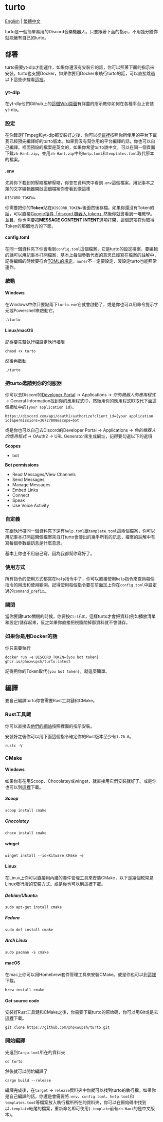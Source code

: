 # turto

[English](https://github.com/phoxwupsh/turto/blob/main/README.md) | [繁體中文](https://github.com/phoxwupsh/turto/blob/main/README.zh-Hant.md)

turto是一個簡單易用的Discord音樂機器人。只要跟著下面的指示，不用幾分鐘你就能擁有自己的turto。

## 部署

turto需要yt-dlp才能運作，如果你還沒有安裝它的話，你可以照著下面的指示來安裝。turto也支援Docker，如果你要用Docker來執行turto的話，可以直接跳過以下這些步驟看[這裡](https://github.com/phoxwupsh/turto/blob/main/README.zh-Hant.md#%E5%A6%82%E6%9E%9C%E4%BD%A0%E6%98%AF%E7%94%A8docker%E7%9A%84%E8%A9%B1)。

### yt-dlp

在yt-dlp他們Github上的[這個Wiki頁面](https://github.com/yt-dlp/yt-dlp/wiki/Installation)有詳盡的指示教你如何在各種平台上安裝yt-dlp。

### 設定

在你確定FFmpeg和yt-dlp都安裝好之後，你可以從[這裡](https://github.com/phoxwupsh/turto/releases)按照你所使用的平台下載我已經預先編譯好的turto版本。如果我沒有幫你用的平台編譯的話，你也可以自己編譯。裡面預設的檔案是英文的，如果你希望turto說中文，可以在同一個頁面下載`zh-Hant.zip`，並用`zh-Hant.zip`中的`help.toml`和`templates.toml`取代原本的檔案。

#### .env

先將你下載到的壓縮檔解壓縮，你會在資料夾中看到`.env`這個檔案，用記事本之類的文字編輯器開啟這個檔案你會看到像這樣

```
DISCORD_TOKEN=
```
你需要把你的**Token**貼在`DISCORD_TOKEN=`後面然後存檔。如果你還沒有Token的話，可以直接[Google搜尋「discord 機器人 token」](https://www.google.com/search?q=discord+%E6%A9%9F%E5%99%A8%E4%BA%BA+token)然後你就會看到一堆教學。並且，你也需要把**MESSAGE CONTENT INTENT**選項打開，這個選項在你取得Token的那個地方的下面。

#### config.toml

在同一個資料夾下你會看到`config.toml`這個檔案，它是turto的設定檔案，要編輯的話可以用記事本打開檔案，基本上每個參數代表的意思已經寫在檔案的註解中，記得編輯的時候要符合[TOML的規定](https://toml.io/en/v1.0.0)。`owner`不一定要設定，沒設定turto也能照常運作。

### 啟動

#### Windows

在Windows中你只要點兩下`turto.exe`它就會啟動了，或是你也可以用命令提示字元或Powershell來啟動它。

```shell
.\turto
```

#### Linux/macOS

記得要先幫執行檔設定執行權限

```shell
chmod +x turto
```
然後再啟動

```shell
./turto
```

### 把turto邀請到你的伺服器

你可以去Discord的[Developer Portal](https://discord.com/developers/applications) &rarr; Applications &rarr; *你的機器人的應用程式* &rarr; General Information找到你的應用程式ID，然後用你的應用程式ID取代下面這個網址中的`{your application id}`。

```
https://discord.com/api/oauth2/authorize?client_id={your application id}&permissions=36727808&scope=bot
```

或是你也可以自己去Discord的Developer Portal &rarr; Applications &rarr; *你的機器人的應用程式* &rarr; OAuth2 &rarr; URL Generator來生成網址，記得要勾選以下的選項

**Scopes**
- bot

**Bot permissions**
- Read Messages/View Channels
- Send Messages
- Manage Messages
- Embed Links
- Connect
- Speak
- Use Voice Activity

### 自定義

在跟執行檔同一個資料夾下還有`help.toml`跟`template.toml`這兩個檔案，你可以用記事本打開這兩個檔案來自訂turto會傳出的幾乎所有的訊息，檔案的註解中有寫每個參數跟訊息是什麼意思。

基本上你也不用自己寫，因為我都幫你寫好了。

### 使用方式

所有指令的使用方式都寫在`help`指令中了，你可以直接使用`help`指令來查詢每個指令的用法和使用範例。記得使用每個指令要在前面加上你在`config.toml`中設定過的`command_prefix`。

### 關閉

當你要讓turto關機的時候，你要按`Ctrl`和`C`，這樣turto才會把資料(例如播放清單和設定)儲存起來，反之如果你直接把視窗關掉那資料就不會儲存。

### 如果你是用Docker的話

你只需要執行

```shell
docker run -e DISCORD_TOKEN={you bot token} ghcr.io/phoxwupsh/turto:latest
```

記得用你的Token取代`{you bot token}`，就這麼簡單。

## 編譯

要自己編譯turto你會需要Rust工具鏈和CMake。

### Rust工具鏈

你可以直接去[他們的網站](https://www.rust-lang.org/tools/install)按照裡面的指示安裝。

安裝好之後你可以用下面這個指令確定你的Rust版本至少有`1.70.0`。

```shell
rustc -V
```

### CMake

#### Windows

如果你有在用Scoop、Chocolatey或winget，就直接用它們安裝就好了。或是你也可以到[這裡](https://cmake.org/download/)下載。

##### Scoop
```shell
scoop install cmake
```

##### Chocolatey
```shell
choco install cmake
```

##### winget
```shell
winget install --id=Kitware.CMake -e
```

#### Linux

在Linux上你可以直接用內建的套件管理工具來安裝CMake，以下是幾個較常見Linux發行版的安裝方式。或是你也可以到[這裡](https://cmake.org/download/)下載。

##### Debian/Ubuntu:
```shell
sudo apt-get install cmake
```

##### Fedora
```shell
sudo dnf install cmake
```

##### Arch Linux
```shell
sudo pacman -S cmake
```

#### macOS

在mac上你可以用Homebrew套件管理工具來安裝CMake。或是你也可以到[這裡](https://cmake.org/download/)下載。

```shell
brew install cmake
```

#### Get source code

安裝好Rust工具鏈和CMake之後，你需要下載turto的原始碼，你可以用Git或是去[這裡](https://github.com/phoxwupsh/turto/releases)下載。

```shell
git clone https://github.com/phoxwupsh/turto.git
```

### 開始編譯

先進到`Cargo.toml`所在的資料夾

```shell
cd turto
```

然後就可以開始編譯了

```shell
cargo build --release
```

編譯完成後，在`target` &rarr; `release`資料夾中你就可以找到turto的執行檔。如果你是自己編譯的話，你還是會需要將`.env`、`config.toml`、`help.toml`和`templates.toml`等檔案放入執行檔所所在的資料夾，你可以在原始碼中找到以`.template`結尾的檔案，重新命名即可使用(`.template`前有`zh-Hant`的是中文版本)。